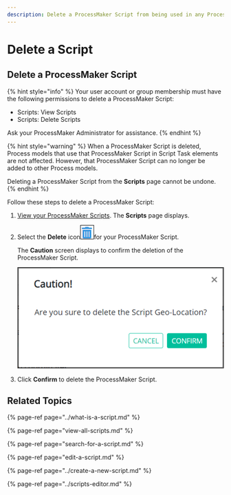 ```yaml
---
description: Delete a ProcessMaker Script from being used in any Process.
---
```


# Delete a Script

## Delete a ProcessMaker Script

{% hint style="info" %}
Your user account or group membership must have the following permissions to delete a ProcessMaker Script:

* Scripts: View Scripts
* Scripts: Delete Scripts

Ask your ProcessMaker Administrator for assistance.
{% endhint %}

{% hint style="warning" %}
When a ProcessMaker Script is deleted, Process models that use that ProcessMaker Script in Script Task elements are not affected. However, that ProcessMaker Script can no longer be added to other Process models.

Deleting a ProcessMaker Script from the **Scripts** page cannot be undone.
{% endhint %}

Follow these steps to delete a ProcessMaker Script:

1. [View your ProcessMaker Scripts](view-all-scripts.md). The **Scripts** page displays.
2. Select the **Delete** icon![](../../../.gitbook/assets/trash-icon-process-modeler-processes.png)for your ProcessMaker Script.

   The **Caution** screen displays to confirm the deletion of the ProcessMaker Script.  

   ![](../../../.gitbook/assets/caution-script-removal-screen-processes.png)

3. Click **Confirm** to delete the ProcessMaker Script.

## Related Topics

{% page-ref page="../what-is-a-script.md" %}

{% page-ref page="view-all-scripts.md" %}

{% page-ref page="search-for-a-script.md" %}

{% page-ref page="edit-a-script.md" %}

{% page-ref page="../create-a-new-script.md" %}

{% page-ref page="../scripts-editor.md" %}

